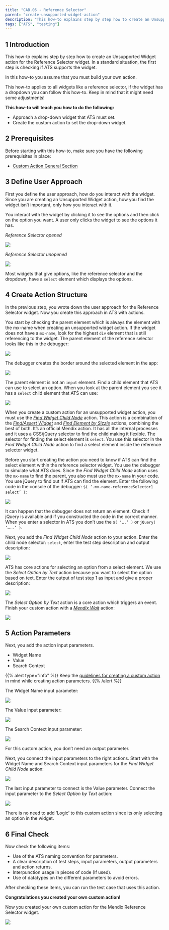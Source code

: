 ```yaml
---
title: "CAB.05 - Reference Selector"
parent: "create-unsupported-widget-action"
description: "This how-to explains step by step how to create an Unsupported Widget action for the Mendix Reference Selector widget."
tags: ["ATS", "testing"]
---
```


## 1 Introduction

This how-to explains step by step how to create an Unsupported Widget action for the Reference Selector widget. In a standard situation, the first step is checking if ATS supports the widget. 

In this how-to you assume that you must build your own action.

This how-to applies to all widgets like a reference selector, if the widget has a dropdown you can follow this how-to. Keep in mind that it might need some adjustments!

**This how-to will teach you how to do the following:**
* Approach a drop-down widget that ATS must set.
* Create the custom action to set the drop-down widget.

## 2 Prerequisites

Before starting with this how-to, make sure you have the following prerequisites in place:

*  [Custom Action General Section](custom-action-general)

## 3 Define User Approach

First you define the user approach, how do you interact with the widget. Since you are creating an Unsupported Widget action, how you find the widget isn’t important, only how you interact with it.

You  interact with the widget by clicking it to see the options and then click on the option you want. A user only clicks the widget to see the options it has.

_Reference Selector opened_

![](attachments/create-unsupported-widget/cab-05-reference-selector/ref-selector-unopenend.png)

_Reference Selector unopened_

![](attachments/create-unsupported-widget/cab-05-reference-selector/ref-selector-openend.png)

Most widgets that give options, like the reference selector and the dropdown, have a `select` element which displays the options.

## 4 Create Action Structure

In the previous step, you wrote down the user approach for the Reference Selector widget. Now you create this approach in ATS with actions.

You start by checking the parent element which is always the element with the mx-name when creating an unsupported widget action. If the widget does not have a `mx-name`, look for the highest `div` element that is still referencing to the widget.
The parent element of the reference selector looks like this in the debugger:

![](attachments/create-unsupported-widget/cab-05-reference-selector/ref-selector-parentelement.png)

The debugger creates the border around the selected element in the app:

![](attachments/create-unsupported-widget/cab-05-reference-selector/ref-selector-parentelement-outlined.png)

The parent element is not an `input` element. Find a child element that ATS can use to select an option. When you look at the parent element you see it has a `select` child element that ATS can use:

![](attachments/create-unsupported-widget/cab-05-reference-selector/ref-selector-childelement-select.png)

When you create a custom action for an unsupported widget action, you must use the _[Find Widget Child Node](/refguide-ats-1/find-widget-child-node)_ action. This action is a combination of the _[Find/Assert Widget](/refguide-ats-1/findassert-widget)_ and _[Find Element by Sizzle](/refguide-ats-1/find-element-by-sizzle)_ actions, combining the best of both. It’s an official Mendix action. It has all the internal processes and it uses a CSS/jQuery selector to find the child making it flexible. The selector for finding the select element is `select`. You use this selector in the _Find Widget Child Node_ action to find a select element inside the reference selector widget.

Before you start creating the action you need to know if ATS can find the select element within the reference selector widget. You use the debugger to simulate what ATS does. Since the _Find Widget Child Node_ action uses the `mx-name` to find the parent, you also must use the `mx-name` in your code.
You use jQuery to find out if ATS can find the element. Enter the following code in the console of the debugger: `$( ‘.mx-name-referenceSelector1 select’ )`:

![](attachments/create-unsupported-widget/cab-05-reference-selector/ref-selector-childelement-select-selector.png)

It can happen that the debugger does not return an element. Check if jQuery is available and if you constructed the code in the correct manner.
When you enter a selector in ATS you don’t use the `$( ‘….’ )` or `jQuery( ‘…..’ )`.

Next, you add the _Find Widget Child Node_ action to your action. Enter the child node selector: `select`, enter the test step description and output description:

![](attachments/create-unsupported-widget/cab-05-reference-selector/ref-selector-findwidgetchildnode-action.png)

ATS has core actions for selecting an option from a select element. We use the _Select Option by Text_ action because you want to select the option based on text. Enter the output of test step 1 as input and give a proper description:

![](attachments/create-unsupported-widget/cab-05-reference-selector/ref-selector-selectoptionbytext-action.png)

The _Select Option by Text_ action is a core action which triggers an event. Finish your custom action with a [_Mendix Wait_](refguide-ats-1/mendix-wait) action:

![](attachments/create-unsupported-widget/cab-05-reference-selector/ref-selector-mendixwait-action.png)

## 5 Action Parameters

Next, you add the action input parameters.
* Widget Name
* Value
* Search Context

{{% alert type="info" %}}
Keep the [guidelines for creating a custom action](bestpractices/guidelines-custom-action) in mind while creating action parameters. 
{{% /alert %}}

The Widget Name input parameter:

![](attachments/create-unsupported-widget/cab-05-reference-selector/ref-selector-widgetname-inputparameter.png)

The Value input parameter:

![](attachments/create-unsupported-widget/cab-05-reference-selector/ref-selector-value-inputparameter.png)

The Search Context input parameter:

![](attachments/create-unsupported-widget/cab-05-reference-selector/ref-selector-searchcontext-inputparameter.png)

For this custom action, you don’t need an output parameter.

Next, you connect the input parameters to the right actions. Start with the Widget Name and Search Context input parameters for the _Find Widget Child Node_ action:

![](attachments/create-unsupported-widget/cab-05-reference-selector/ref-selector-findwidgetchildnode-inputparameters.png)

The last input parameter to connect is the Value parameter. Connect the input parameter to the _Select Option by Text_ action:

![](attachments/create-unsupported-widget/cab-05-reference-selector/ref-selector-selectoptionbytext-inputparameters.png)

There is no need to add ‘Logic’ to this custom action since its only selecting an option in the widget.

## 6 Final Check

Now check the following items:

*  Use of the ATS naming convention for parameters.
*  A clear description of test steps, input parameters, output parameters and action returns.
*  Interpunction usage in pieces of code (If used).
*  Use of datatypes on the different parameters to avoid errors.

After checking these items, you can run the test case that uses this action.

**Congratulations you created your own custom action!**

Now you created your own custom action for the Mendix Reference Selector widget.

![](attachments/create-unsupported-widget/cab-05-reference-selector/ref-selector-finishedaction.png)